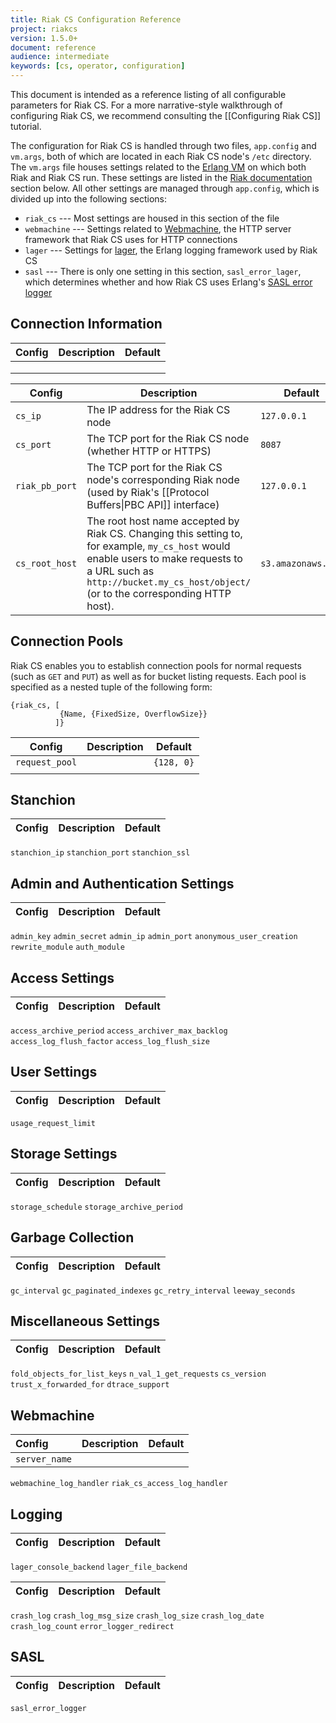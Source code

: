 ```yaml
---
title: Riak CS Configuration Reference
project: riakcs
version: 1.5.0+
document: reference
audience: intermediate
keywords: [cs, operator, configuration]
---
```


This document is intended as a reference listing of all configurable
parameters for Riak CS. For a more narrative-style walkthrough of
configuring Riak CS, we recommend consulting the [[Configuring Riak CS]]
tutorial.

The configuration for Riak CS is handled through two files, `app.config`
and `vm.args`, both of which are located in each Riak CS node's `/etc`
directory. The `vm.args` file houses settings related to the [Erlang
VM](http://www.erlang.org/) on which both Riak and Riak CS run. These
settings are listed in the [Riak
documentation](http://docs.basho.com/riak/1.4.12/ops/advanced/configs/configuration-files/#Configuring-Your-code-vm-args-code-)
section below. All other settings are managed through `app.config`,
which is divided up into the following sections:

* `riak_cs` --- Most settings are housed in this section of the file
* `webmachine` --- Settings related to
  [Webmachine](https://github.com/basho/webmachine), the HTTP server
  framework that Riak CS uses for HTTP connections
* `lager` --- Settings for [lager](https://github.com/basho/lager), the
  Erlang logging framework used by Riak CS
* `sasl` --- There is only one setting in this section,
  `sasl_error_lager`, which determines whether and how Riak CS uses
  Erlang's [SASL error
  logger](http://www.erlang.org/doc/man/sasl_app.html)

## Connection Information

<table class="riak-conf">
<thead><tr><th>Config</th><th>Description</th><th>Default</th></tr></thead>
<tbody>
<tr>
<td><code></code></td>
<td></td>
<td><code></code></td>
</tr>
<tr>
<td><code></code></td>
<td></td>
<td><code></code></td>
</tr>
<tr>
<td><code></code></td>
<td></td>
<td><code></code></td>
</tr>
</tbody>
</table>


<table class="riak-conf">
<thead><tr><th>Config</th><th>Description</th><th>Default</th></tr></thead>
<tbody>
<tr>
<td><code>cs_ip</code></td>
<td>The IP address for the Riak CS node</td>
<td><code>127.0.0.1</code></td>
</tr>
<tr>
<td><code>cs_port</code></td>
<td>The TCP port for the Riak CS node (whether HTTP or HTTPS)</td>
<td><code>8087</code></td>
</tr>
<tr>
<td><code>riak_pb_port</code></td>
<td>The TCP port for the Riak CS node's corresponding Riak node (used by
Riak's [[Protocol Buffers|PBC API]] interface)
<td><code>127.0.0.1</code></td>
</tr>
<tr>
<td><code>cs_root_host</code></td>
<td>The root host name accepted by Riak CS.  Changing this setting to,
for example, <code>my_cs_host</code> would enable users to make requests
to a URL such as <code>http://bucket.my_cs_host/object/</code> (or to the
corresponding HTTP host).</td>
<td><code>s3.amazonaws.com</code></td>
</tr>
</tbody>
</table>

## Connection Pools

Riak CS enables you to establish connection pools for normal requests
(such as `GET` and `PUT`) as well as for bucket listing requests. Each
pool is specified as a nested tuple of the following form:

```appconfig
{riak_cs, [
           {Name, {FixedSize, OverflowSize}}
          ]}
```

<table class="riak-conf">
<thead><tr><th>Config</th><th>Description</th><th>Default</th></tr></thead>
<tbody>
<tr>
<td><code>request_pool</code></td>
<td></td>
<td><code>{128, 0}</code></td>
</tr>
<tr>
<td><code></code></td>
<td></td>
<td><code></code></td>
</tr>
</tbody>
</table>

## Stanchion

Config | Description | Default
:------|:------------|:-------
`stanchion_ip`
`stanchion_port`
`stanchion_ssl`

## Admin and Authentication Settings

Config | Description | Default
:------|:------------|:-------
`admin_key`
`admin_secret`
`admin_ip`
`admin_port`
`anonymous_user_creation`
`rewrite_module`
`auth_module`

## Access Settings

Config | Description | Default
:------|:------------|:-------
`access_archive_period`
`access_archiver_max_backlog`
`access_log_flush_factor`
`access_log_flush_size`

## User Settings

Config | Description | Default
:------|:------------|:-------
`usage_request_limit`

## Storage Settings

Config | Description | Default
:------|:------------|:-------
`storage_schedule`
`storage_archive_period`

## Garbage Collection

Config | Description | Default
:------|:------------|:-------
`gc_interval`
`gc_paginated_indexes`
`gc_retry_interval`
`leeway_seconds`

## Miscellaneous Settings

Config | Description | Default
:------|:------------|:-------
`fold_objects_for_list_keys`
`n_val_1_get_requests`
`cs_version`
`trust_x_forwarded_for`
`dtrace_support`

## Webmachine

Config | Description | Default
:------|:------------|:-------
`server_name` |
`webmachine_log_handler`
`riak_cs_access_log_handler`

## Logging

Config | Description | Default
:------|:------------|:-------
`lager_console_backend`
`lager_file_backend`

Config | Description | Default
:------|:------------|:-------
`crash_log`
`crash_log_msg_size`
`crash_log_size`
`crash_log_date`
`crash_log_count`
`error_logger_redirect`

## SASL

Config | Description | Default
:------|:------------|:-------
`sasl_error_logger`
